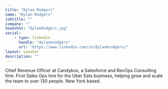 ```yaml
---
title: "Dylan Rodgers"
name: "Dylan Rodgers"
jobtitle: ""
company: ""
headshot: "DylanRodgers.jpg"
social:
    - type: linkedin
      handle: "dylanmrodgers"
      url: "https://www.linkedin.com/in/dylanmrodgers/"
layout: speaker
description: ""
---
```


Chief Revenue Officer at Candybox, a Salesforce and RevOps Consulting firm. First Sales Ops hire for the Uber Eats business, helping grow and scale the team to over 130 people. New York based.

